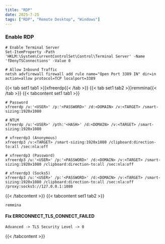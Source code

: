 ```yaml
---
title: "RDP"
date: 2025-7-25
tags: ["RDP", "Remote Desktop", "Windows"]
---
```


### Enable RDP

```console
# Enable Terminal Server
Set-ItemProperty -Path 'HKLM:\System\CurrentControlSet\Control\Terminal Server' -Name 'fDenyTSConnections' -Value 0
```

```console
# Allow Inbound Traffic
netsh advfirewall firewall add rule name="Open Port 3389 IN" dir=in action=allow protocol=TCP localport=3389
```

{{< tab set1 tab1 >}}xfreerdp{{< /tab >}}
{{< tab set1 tab2 >}}remmina{{< /tab >}}
{{< tabcontent set1 tab1 >}}

```console
# Password
xfreerdp /u:'<USER>' /p:'<PASSWORD>' /d:<DOMAIN> /v:<TARGET> /smart-sizing:1920x1080
```

```console
# NTLM
xfreerdp /u:'<USER>' /pth:'<HASH>' /d:<DOMAIN> /v:<TARGET> /smart-sizing:1920x1080
```

```console
# xfreerdp3 (Anonymous)
xfreerdp3 /v:<TARGET> /smart-sizing:1920x1080 /clipboard:direction-to:all /sec:nla:off
```

```console
# xfreerdp3 (Password)
xfreerdp3 /u:'<USER>' /p:'<PASSWORD>' /d:<DOMAIN> /v:<TARGET> /smart-sizing:1920x1080 /clipboard:direction-to:all /sec:nla:off
```

```console
# xfreerdp3 (Socks5)
xfreerdp3 /u:'<USER>' /p:'<PASSWORD>' /d:<DOMAIN> /v:<TARGET> /smart-sizing:1920x1080 /clipboard:direction-to:all /sec:nla:off /proxy:socks5://127.0.0.1:1080
```

{{< /tabcontent >}}
{{< tabcontent set1 tab2 >}}

```console
remmina
```

#### Fix ERRCONNECT_TLS_CONNECT_FAILED

```console
Advanced -> TLS Security Level -> 0
```

{{< /tabcontent >}}